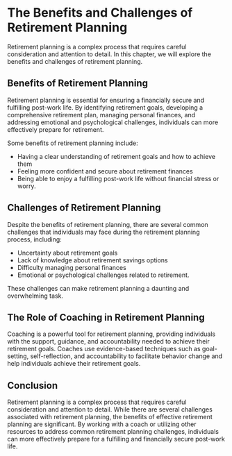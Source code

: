 The Benefits and Challenges of Retirement Planning
===========================================================================

Retirement planning is a complex process that requires careful consideration and attention to detail. In this chapter, we will explore the benefits and challenges of retirement planning.

Benefits of Retirement Planning
-------------------------------

Retirement planning is essential for ensuring a financially secure and fulfilling post-work life. By identifying retirement goals, developing a comprehensive retirement plan, managing personal finances, and addressing emotional and psychological challenges, individuals can more effectively prepare for retirement.

Some benefits of retirement planning include:

* Having a clear understanding of retirement goals and how to achieve them
* Feeling more confident and secure about retirement finances
* Being able to enjoy a fulfilling post-work life without financial stress or worry.

Challenges of Retirement Planning
---------------------------------

Despite the benefits of retirement planning, there are several common challenges that individuals may face during the retirement planning process, including:

* Uncertainty about retirement goals
* Lack of knowledge about retirement savings options
* Difficulty managing personal finances
* Emotional or psychological challenges related to retirement.

These challenges can make retirement planning a daunting and overwhelming task.

The Role of Coaching in Retirement Planning
-------------------------------------------

Coaching is a powerful tool for retirement planning, providing individuals with the support, guidance, and accountability needed to achieve their retirement goals. Coaches use evidence-based techniques such as goal-setting, self-reflection, and accountability to facilitate behavior change and help individuals achieve their retirement goals.

Conclusion
----------

Retirement planning is a complex process that requires careful consideration and attention to detail. While there are several challenges associated with retirement planning, the benefits of effective retirement planning are significant. By working with a coach or utilizing other resources to address common retirement planning challenges, individuals can more effectively prepare for a fulfilling and financially secure post-work life.

